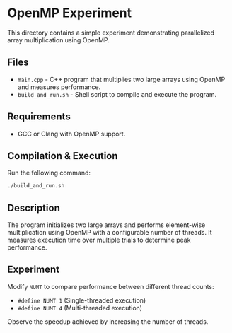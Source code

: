 # OpenMP Experiment

This directory contains a simple experiment demonstrating parallelized array multiplication using OpenMP.

## Files

- `main.cpp` - C++ program that multiplies two large arrays using OpenMP and measures performance.
- `build_and_run.sh` - Shell script to compile and execute the program.

## Requirements

- GCC or Clang with OpenMP support.

## Compilation & Execution

Run the following command:

```sh
./build_and_run.sh
```

## Description

The program initializes two large arrays and performs element-wise multiplication using OpenMP with a configurable number of threads. It measures execution time over multiple trials to determine peak performance.

## Experiment

Modify `NUMT` to compare performance between different thread counts:

- `#define NUMT 1` (Single-threaded execution)
- `#define NUMT 4` (Multi-threaded execution)

Observe the speedup achieved by increasing the number of threads.

